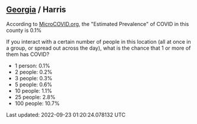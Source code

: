 
## [Georgia](/united-states/georgia) / Harris

According to [MicroCOVID.org](http://microcovid.org),
the "Estimated Prevalence" of COVID in this county is 0.1%

If you interact with a certain number of people in this location
(all at once in a group, or spread out across the day), what is the chance that
1 or more of them has COVID?

- 1 person: 0.1%
- 2 people: 0.2%
- 3 people: 0.3%
- 5 people: 0.6%
- 10 people: 1.1%
- 25 people: 2.8%
- 100 people: 10.7%

Last updated: 2022-09-23 01:20:24.078132 UTC
